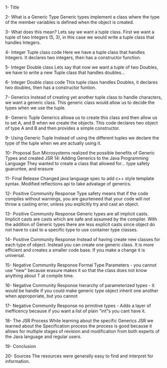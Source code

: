 1- Title

2- What is a Generic Type
Generic types implement a class where the type of the member variables is defined when the object is created.

3- What does this mean?
Lets say we want a tuple class. First we want a tuple of two Integers (5, 3), in this case we would write a tuple class that handles Integers.

4- Integer Tuple class code
Here we have a tuple class that handles Integers. It declares two integers, then has a constructor function.

5- Integer Double class
Lets say that now we want a tuple of two Doubles, we have to write a new Tuple class that handles doubles...

6- Integer Double class code
This tuple class handles Doubles, it declares two doubles, then has a constructor funtion.

7- Generics
Instead of creating yet another tuple class to handle characters, we want a generic class. 
This generic class would allow us to decide the types when we use the tuple.

8- Generic Tuple
Generics allowa us to create this class and then allow us to set A, and B when we create the objects.
This code declares two object of type A and B and then provides a simple constructor.

9- Using Generic Tuple
Instead of using the different tuples we declare the type of the tuple when we are actually using it.

10- Proposal
Sun Microsystems realized the possible benefits of Generic Types and created JSR 14: Adding Generics to the Java Programming Language
They wanted to create a class that allowed for... type safety guaruntee, and erasure

11- Final Release
Changed java language spec to add c++ style template syntax.
Modified reflections api to take advatage of generics.

12- Positive Community Response
Type safety means that if the code compiles without warnings, you are gaurteneed that your code will not throw a casting error, unless you explicitly try and cast an object.

13- Positive Community Response
Generic types are all implicit casts. Implicit casts are casts which are safe and assumed by the compiler. With the addition of Generic types there are less explicit casts since object do not have to cast to a specific type to use container type classes.

14- Positive Community Response
Instead of having create new classes for each type of object.
Instead you can create one generic class.
It is more efficient and creates a smaller code base.
If you make a change it is universal.

15- Negative Community Response
Formal Type Parameters - you cannot use "new" because erasure makes it so that the class does not know anything about T at compile time.

16- Negative Community Response
hierarchy of parameterized types - it would be handle if you could make generic type object inherit one another when approporiate, but you cannot

17- Negative Community Response
no primitive types - Adds a layer of inefficency because if you want a list of plain "int"s you cant have it.

18- The JSR Process
While learning about the specific Generics JSR we learned about the Specification process
the process is good because it allows for multiple stages of revision and modification from both experts of the Java language and regular users.

19- Conclusion


20- Sources
The resources were generally easy to find and interpret for information.